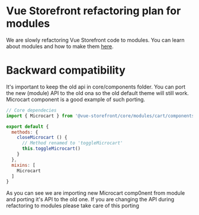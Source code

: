 # Vue Storefront refactoring plan for modules

We are slowly refactoring Vue Storefront code to modules. You can learn about modules and how to make them [here](https://github.com/DivanteLtd/vue-storefront/blob/master/doc/api-modules/about-modules.md). 


# Backward compatibility

It's important to keep the old api in core/components folder. You can port the new (module) API to the old ona so the old default theme will still work. Microcart component is a good example of such porting.

````js
// Core dependecies
import { Microcart } from '@vue-storefront/core/modules/cart/components/Microcart.ts'

export default {
  methods: {
    closeMicrocart () {
      // Method renamed to 'toggleMicrocart'
      this.toggleMicrocart()
    }
  },
  mixins: [
    Microcart
  ]
}
````

As you can see we are importing new Microcart comp0nent from module and porting it's API to the old one. If you are changing the API during refactoring to modules please take care of this porting
